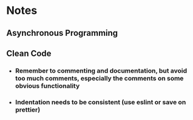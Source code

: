 # Notes

## Asynchronous Programming

## Clean Code

- ### Remember to commenting and documentation, but avoid too much comments, especially the comments on some obvious functionality
- ### Indentation needs to be consistent (use eslint or save on prettier)
